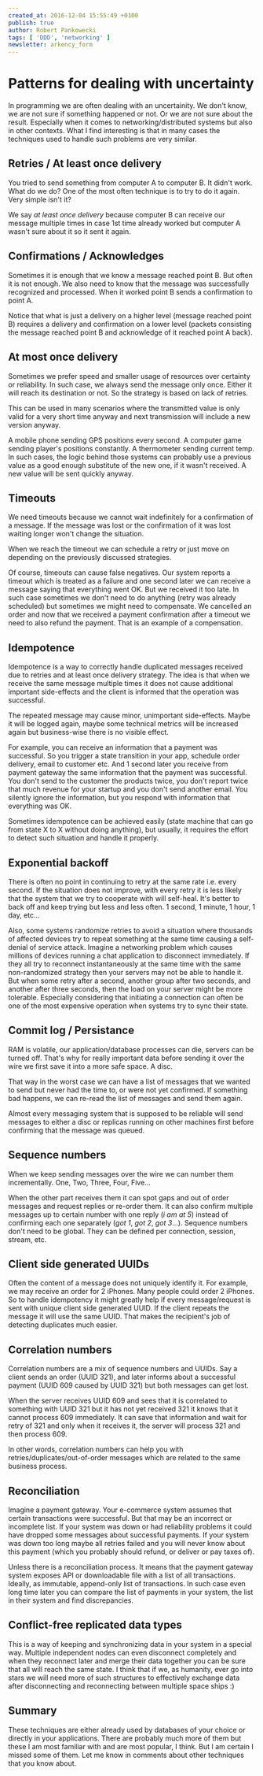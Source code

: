 ```yaml
---
created_at: 2016-12-04 15:55:49 +0100
publish: true
author: Robert Pankowecki
tags: [ 'DDD', 'networking' ]
newsletter: arkency_form
---
```


# Patterns for dealing with uncertainty

In programming we are often dealing with an uncertainity. We don't know,
we are not sure if something happened or not. Or we are not sure about
the result. Especially when it comes to networking/distributed systems but also in other
contexts. What I find interesting is that in many cases the techniques
used to handle such problems are very similar.

<!-- more -->

## Retries / At least once delivery

You tried to send something from computer A to computer B. It didn't work.
What do we do? One of the most often technique is to try to do it again.
Very simple isn't it?

We say _at least once delivery_ because computer B can receive our message
multiple times in case 1st time already worked but computer A wasn't sure
about it so it sent it again.

## Confirmations / Acknowledges

Sometimes it is enough that we know a message reached point B. But often
it is not enough. We also need to know that the message was successfully
recognized and processed. When it worked point B sends a confirmation
to point A.

Notice that what is just a delivery on a higher level (message reached point B)
requires a delivery and confirmation on a lower level (packets consisting the
message reached point B and acknowledge of it reached point A back).

## At most once delivery

Sometimes we prefer speed and smaller usage of resources over certainty or
reliability. In such case, we always send the message only once. Either it
will reach its destination or not. So the strategy is based on lack of
retries.

This can be used in many scenarios where the transmitted value is only valid
for a very short time anyway and next transmission will include a new
version anyway.

A mobile phone sending GPS positions every second. A computer game sending
player's positions constantly. A thermometer sending current temp. In such
cases, the logic behind those systems can probably use a previous value as
a good enough substitute of the new one, if it wasn't received. A new value
will be sent quickly anyway.

## Timeouts

We need timeouts because we cannot wait indefinitely for a confirmation of
a message. If the message was lost or the confirmation of it was lost
waiting longer won't change the situation.

When we reach the timeout we can schedule a retry or just move on depending
on the previously discussed strategies.

Of course, timeouts can cause false negatives. Our system reports a timeout
which is treated as a failure and one second later we can receive a message
saying that everything went OK. But we received it too late. In such case
sometimes we don't need to do anything (retry was already scheduled) but
sometimes we might need to compensate. We cancelled an order and now that
we received a payment confirmation after a timeout we need to also refund
the payment. That is an example of a compensation.

## Idempotence

Idempotence is a way to correctly handle duplicated messages received due
to retries and at least once delivery strategy. The idea is that when we
receive the same message multiple times it does not cause additional
important side-effects and the client is informed that the operation was
successful.

The repeated message may cause minor, unimportant side-effects. Maybe it will be
logged again, maybe some technical metrics will be increased again but
business-wise there is no visible effect.

For example, you can receive an information that a payment was successful.
So you trigger a state transition in your app, schedule order delivery,
email to customer etc. And 1 second later you receive from payment
gateway the same information that the payment was successful. You don't
send to the customer the products twice, you don't report twice that much
revenue for your startup and you don't send another email. You silently
ignore the information, but you respond with information that everything
was OK.

Sometimes idempotence can be achieved easily (state machine that can go
from state X to X without doing anything), but usually, it requires
the effort to detect such situation and handle it properly.

## Exponential backoff

There is often no point in continuing to retry at the same rate i.e.
every second. If the situation does not improve, with every retry
it is less likely that the system that we try to cooperate with will
self-heal. It's better to back off and keep trying but less and less
often. 1 second, 1 minute, 1 hour, 1 day, etc...

Also, some systems randomize retries to avoid a situation where thousands
of affected devices try to repeat something at the same time causing a
self-denial of service attack. Imagine a networking problem which causes
millions of devices running a chat application to disconnect immediately.
If they all try to reconnect instantaneously at the same time with the
same non-randomized strategy then your servers may not be able to handle it. But when
some retry after a second, another group after two seconds, and another after
three seconds, then the load on your server might be more tolerable.
Especially considering that initiating a connection can often be one
of the most expensive operation when systems try to sync their state.

## Commit log / Persistance

RAM is volatile, our application/database processes can die,
servers can be turned off. That's why for really important data
before sending it over the wire we first save it into a more safe
space. A disc.

That way in the worst case we can have a list of messages that
we wanted to send but never had the time to, or were not yet
confirmed. If something bad happens, we can re-read the list of messages
and send them again.

Almost every messaging system that is supposed to be reliable will
send messages to either a disc or replicas running on other machines
first before confirming that the message was queued.

## Sequence numbers

When we keep sending messages over the wire we can number them incrementally.
One, Two, Three, Four, Five...

When the other part receives them it can spot gaps and out of order messages
and request replies or re-order them. It can also confirm multiple messages
up to certain number with one reply (_i am at 5_) instead of confirming each
one separately (_got 1_, _got 2_, _got 3_...). Sequence numbers don't
need to be global. They can be defined per connection, session, stream, etc.

## Client side generated UUIDs

Often the content of a message does not uniquely identify it. For example, we
may receive an order for 2 iPhones. Many people could order 2 iPhones. So to
handle idempotency it might greatly help if every message/request is sent
with unique client side generated UUID. If the client repeats the message it
will use the same UUID. That makes the recipient's job of detecting
duplicates much easier.

## Correlation numbers

Correlation numbers are a mix of sequence numbers and UUIDs. Say a client
sends an order (UUID 321), and later informs about a successful payment (UUID 609
caused by UUID 321) but both messages can get lost.

When the server receives UUID 609 and sees that it is correlated to something with UUID 321
but it has not yet received 321 it knows that it cannot process 609 immediately.
It can save that information and wait for retry of 321 and only when it receives
it, the server will process 321 and then process 609.

In other words, correlation numbers can help you with retries/duplicates/out-of-order
messages which are related to the same business process.

## Reconciliation

Imagine a payment gateway. Your e-commerce system assumes that certain transactions
were successful. But that may be an incorrect or incomplete list. If your system was down
or had reliability problems it could have dropped some messages about successful payments.
If your system was down too long maybe all retries failed and you will never know
about this payment (which you probably should refund, or deliver or pay taxes of).

Unless there is a reconciliation process. It means that the payment gateway system
exposes API or downloadable file with a list of all transactions. Ideally, as immutable,
append-only list of transactions. In such case even long time later you can compare
the list of payments in your system, the list in their system and find discrepancies.

## Conflict-free replicated data types

This is a way of keeping and synchronizing data in your system in a special way.
Multiple independent nodes can even disconnect completely and when they reconnect
later and merge their data together you can be sure that all will reach the same
state. I think that if we, as humanity, ever go into stars we will need more of such structures
to effectively exchange data after disconnecting and reconnecting between multiple space
ships :)

## Summary

These techniques are either already used by databases of your choice or directly
in your applications. There are probably much more of them but these I am most
familiar with and are most popular, I think. But I am certain I missed some of
them. Let me know in comments about other techniques that you know about.
